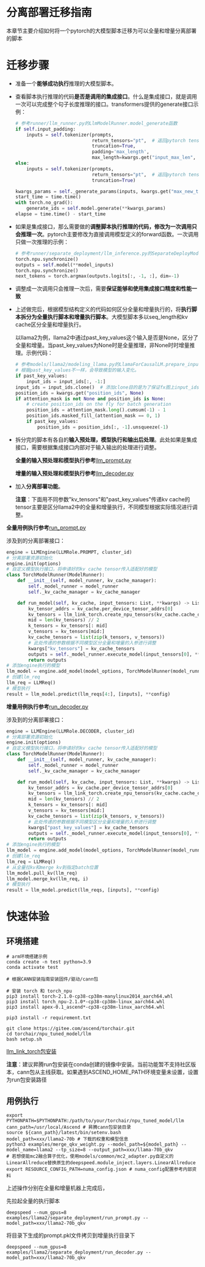 

# 分离部署迁移指南

本章节主要介绍如何将一个pytorch的大模型脚本迁移为可以全量和增量分离部署的脚本

# 迁移步骤

- 准备一个**能够成功执行**推理的大模型脚本。

- 查看脚本执行推理的代码**是否是调用的集成接口**。什么是集成接口，就是调用一次可以完成整个句子长度推理的接口。transformers提供的generate接口示例：

  ```python
  # 参考runner/llm_runner.py的LlmModelRunner.model_generate函数
  if self.input_padding:
      inputs = self.tokenizer(prompts,
                              return_tensors="pt",  # 返回pytorch tensor
                              truncation=True,
                              padding='max_length',
                              max_length=kwargs.get("input_max_len", 1024))
  else:
      inputs = self.tokenizer(prompts,
                              return_tensors="pt",  # 返回pytorch tensor
                              truncation=True)
  
  kwargs_params = self._generate_params(inputs, kwargs.get("max_new_tokens", 1024))
  start_time = time.time()
  with torch.no_grad():
      generate_ids = self.model.generate(**kwargs_params)
  elapse = time.time() - start_time
  ```

- 如果是集成接口，那么需要做的**调整脚本执行推理的代码，修改为一次调用只会推理一次**。pytorch主要修改为直接调用模型定义的forward函数。一次调用只做一次推理的示例：

  ```python
  # 参考runner/separate_deployment/llm_inference.py的SeparateDeployModelRunner.model_generate函数
  torch.npu.synchronize()
  outputs = self.model(**model_inputs)
  torch.npu.synchronize()
  next_tokens = torch.argmax(outputs.logits[:, -1, :], dim=-1)
  ```

- 调整成一次调用只会推理一次后，需要**保证能够和使用集成接口精度和性能一致**

- 上述做完后，根据模型结构定义的代码如何区分全量和增量执行的，将**执行脚本拆分为全量执行脚本和增量执行脚本**。大模型脚本多以seq_length和kv cache区分全量和增量执行。

  以llama2为例，llama2中通过past_key_values这个输入是否是None，区分了全量和增量。当past_key_values为None时是全量推理，非None时时增量推理。示例代码：

  ```python
  # 参考models/llama2/modeling_llama.py的LlamaForCausalLM.prepare_inputs_for_generation函数
  # 根据past_key_values不一样，会导致模型的输入变化。
  if past_key_values:
      input_ids = input_ids[:, -1:]
  input_ids = input_ids.clone()  # 添加clone目的是为了保证fx图上input_ids不变化
  position_ids = kwargs.get("position_ids", None)
  if attention_mask is not None and position_ids is None:
      # create position_ids on the fly for batch generation
      position_ids = attention_mask.long().cumsum(-1) - 1
      position_ids.masked_fill_(attention_mask == 0, 1)
      if past_key_values:
          position_ids = position_ids[:, -1].unsqueeze(-1)
  ```

- 拆分完的脚本有各自的**输入预处理，模型执行和输出后处理**。此处如果是集成接口，需要根据集成接口内部对于输入输出的处理进行调整。

  **全量的输入预处理和模型执行参考**[llm_prompt.py](../../../runner/separate_deployment/llm_prompt.py)

  **增量的输入预处理和模型执行参考**[llm_decoder.py](../../../runner/separate_deployment/llm_decoder.py)

- 加入**分离部署功能**。

  **注意**：下面用不同参数"kv_tensors"和"past_key_values"传递kv cache的tensor主要是区分llama2中的全量和增量执行，不同模型根据实际情况进行调整。

**全量用例执行参考**[run_prompt.py](./run_prompt.py)

涉及到的分离部署接口：

```python
engine = LLMEngine(LLMRole.PROMPT, cluster_id)
# 分离部署资源初始化
engine.init(options)
# 自定义模型执行接口，将申请好的kv cache tensor传入适配好的模型
class TorchModelRunner(ModelRunner):
    def __init__(self, model_runner, kv_cache_manager):
        self._model_runner = model_runner
        self._kv_cache_manager = kv_cache_manager

    def run_model(self, kv_cache, input_tensors: List, **kwargs) -> List:
        kv_tensor_addrs = kv_cache.per_device_tensor_addrs[0]
        kv_tensors = llm_link_torch.create_npu_tensors(kv_cache.cache_desc.shape, torch.float16, kv_tensor_addrs)
        mid = len(kv_tensors) // 2
        k_tensors = kv_tensors[: mid]
        v_tensors = kv_tensors[mid:]
        kv_cache_tensors = list(zip(k_tensors, v_tensors))
        # 此处传递的参数根据不同模型区分全量和增量的入参进行调整
        kwargs["kv_tensors"] = kv_cache_tensors
        outputs = self._model_runner.execute_model(input_tensors[0], **kwargs)
        return outputs
# 添加engine执行的模型
llm_model = engine.add_model(model_options, TorchModelRunner(model_runner, engine.kv_cache_manager))
# 创建llm_req
llm_req = LLMReq()
# 模型执行
result = llm_model.predict(llm_reqs[4:], [inputs], **config)
```

**增量用例执行参考**[run_decoder.py](./run_decoder.py)

涉及到的分离部署接口：

```python
engine = LLMEngine(LLMRole.DECODER, cluster_id)
# 分离部署资源初始化
engine.init(options)
# 自定义模型执行接口，将申请好的kv cache tensor传入适配好的模型
class TorchModelRunner(ModelRunner):
    def __init__(self, model_runner, kv_cache_manager):
        self._model_runner = model_runner
        self._kv_cache_manager = kv_cache_manager

    def run_model(self, kv_cache, input_tensors: List, **kwargs) -> List:
        kv_tensor_addrs = kv_cache.per_device_tensor_addrs[0]
        kv_tensors = llm_link_torch.create_npu_tensors(kv_cache.cache_desc.shape, torch.float16, kv_tensor_addrs)
        mid = len(kv_tensors) // 2
        k_tensors = kv_tensors[: mid]
        v_tensors = kv_tensors[mid:]
        kv_cache_tensors = list(zip(k_tensors, v_tensors))
        # 此处传递的参数根据不同模型区分全量和增量的入参进行调整
        kwargs["past_key_values"] = kv_cache_tensors
        outputs = self._model_runner.execute_model(input_tensors[0], **kwargs)
        return outputs
# 添加engine执行的模型
llm_model = engine.add_model(model_options, TorchModelRunner(model_runner, engine.kv_cache_manager))
# 创建llm_req
llm_req = LLMReq()
# 从全量拉kv和merge kv到指定batch位置
llm_model.pull_kv(llm_req)
llm_model.merge_kv(llm_req, i)
# 模型执行
result = llm_model.predict(llm_reqs, [inputs], **config)
```

# 快速体验

## 环境搭建

```shell
# arm环境搭建示例
conda create -n test python=3.9
conda activate test

# 根据CANN安装指南安装固件/驱动/cann包

# 安装 torch 和 torch_npu
pip3 install torch-2.1.0-cp38-cp38m-manylinux2014_aarch64.whl
pip3 install torch_npu-2.1.0*-cp38-cp38m-linux_aarch64.whl
pip3 install apex-0.1_ascend*-cp38-cp38m-linux_aarch64.whl

pip3 install -r requirement.txt

git clone https://gitee.com/ascend/torchair.git
cd torchair/npu_tuned_model/llm
bash setup.sh
```

[llm_link_torch包安装](https://gitee.com/cann/air/blob/ge_dev/python/llm_link_torch/README.md)

**注意**：建议昇腾run包安装在conda创建的镜像中安装。当前功能暂不支持社区版本，cann包从主线获取。如果遇到ASCEND_HOME_PATH环境变量未设置，设置为run包安装路径

## 用例执行

```shell
export PYTHONPATH=$PYTHONPATH:/path/to/your/torchair/npu_tuned_model/llm
cann_path=/usr/local/Ascend # 昇腾cann包安装目录
source ${cann_path}/latest/bin/setenv.bash
model_path=xxx/llama2-70b # 下载的权重和模型信息
python3 examples/merge_qkv_weight.py --model_path=${model_path} --model_name=llama2 --tp_size=8 --output_path=xxx/llama-70b_qkv
# 若想使能mc2融合算子优化，使用models/common/mc2_adapter.py自定义的LinearAllreduce替换原生的deepspeed.module_inject.layers.LinearAllreduce
export RESOURCE_CONFIG_PATH=numa_config.json # numa_config配置参考内部资料
```

上述操作分别在全量和增量机器上完成后，

先拉起全量的执行脚本

```shell
deepspeed --num_gpus=8 examples/llama2/separate_deployment/run_prompt.py --model_path=xxx/llama2-70b_qkv
```

将目录下生成的prompt.pkl文件拷贝到增量执行目录下

```shell
deepspeed --num_gpus=8 examples/llama2/separate_deployment/run_decoder.py --model_path=xxx/llama2-70b_qkv
```

